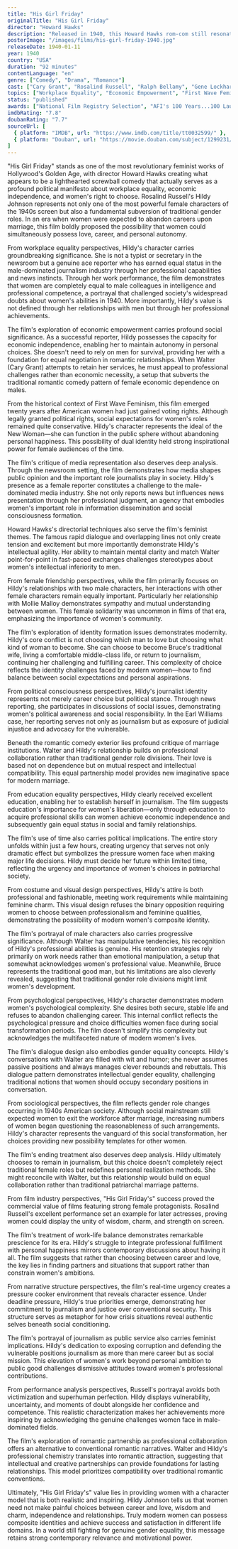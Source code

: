 ```yaml
---
title: "His Girl Friday"
originalTitle: "His Girl Friday"
director: "Howard Hawks"
description: "Released in 1940, this Howard Hawks rom-com still resonates with progressive themes today. It stars Rosalind Russell as Hildy, a star journalist who has her own ideas about what she wants for her life (traditional and non-) and isn't going to let her boss-slash-husband, played by Cary Grant, get in the way."
posterImage: "/images/films/his-girl-friday-1940.jpg"
releaseDate: 1940-01-11
year: 1940
country: "USA"
duration: "92 minutes"
contentLanguage: "en"
genre: ["Comedy", "Drama", "Romance"]
cast: ["Cary Grant", "Rosalind Russell", "Ralph Bellamy", "Gene Lockhart", "Porter Hall", "Ernest Truex"]
topics: ["Workplace Equality", "Economic Empowerment", "First Wave Feminism", "Media Representation Critique", "Female Friendship", "Identity Formation", "Political Consciousness", "Education Equality"]
status: "published"
awards: ["National Film Registry Selection", "AFI's 100 Years...100 Laughs #19", "Criterion Collection Release", "TIME Magazine All-TIME 100 Movies"]
imdbRating: "7.8"
doubanRating: "7.7"
sourceUrl: [
  { platform: "IMDB", url: "https://www.imdb.com/title/tt0032599/" },
  { platform: "Douban", url: "https://movie.douban.com/subject/1299231/" }
]
---
```


"His Girl Friday" stands as one of the most revolutionary feminist works of Hollywood's Golden Age, with director Howard Hawks creating what appears to be a lighthearted screwball comedy that actually serves as a profound political manifesto about workplace equality, economic independence, and women's right to choose. Rosalind Russell's Hildy Johnson represents not only one of the most powerful female characters of the 1940s screen but also a fundamental subversion of traditional gender roles. In an era when women were expected to abandon careers upon marriage, this film boldly proposed the possibility that women could simultaneously possess love, career, and personal autonomy.

From workplace equality perspectives, Hildy's character carries groundbreaking significance. She is not a typist or secretary in the newsroom but a genuine ace reporter who has earned equal status in the male-dominated journalism industry through her professional capabilities and news instincts. Through her work performance, the film demonstrates that women are completely equal to male colleagues in intelligence and professional competence, a portrayal that challenged society's widespread doubts about women's abilities in 1940. More importantly, Hildy's value is not defined through her relationships with men but through her professional achievements.

The film's exploration of economic empowerment carries profound social significance. As a successful reporter, Hildy possesses the capacity for economic independence, enabling her to maintain autonomy in personal choices. She doesn't need to rely on men for survival, providing her with a foundation for equal negotiation in romantic relationships. When Walter (Cary Grant) attempts to retain her services, he must appeal to professional challenges rather than economic necessity, a setup that subverts the traditional romantic comedy pattern of female economic dependence on males.

From the historical context of First Wave Feminism, this film emerged twenty years after American women had just gained voting rights. Although legally granted political rights, social expectations for women's roles remained quite conservative. Hildy's character represents the ideal of the New Woman—she can function in the public sphere without abandoning personal happiness. This possibility of dual identity held strong inspirational power for female audiences of the time.

The film's critique of media representation also deserves deep analysis. Through the newsroom setting, the film demonstrates how media shapes public opinion and the important role journalists play in society. Hildy's presence as a female reporter constitutes a challenge to the male-dominated media industry. She not only reports news but influences news presentation through her professional judgment, an agency that embodies women's important role in information dissemination and social consciousness formation.

Howard Hawks's directorial techniques also serve the film's feminist themes. The famous rapid dialogue and overlapping lines not only create tension and excitement but more importantly demonstrate Hildy's intellectual agility. Her ability to maintain mental clarity and match Walter point-for-point in fast-paced exchanges challenges stereotypes about women's intellectual inferiority to men.

From female friendship perspectives, while the film primarily focuses on Hildy's relationships with two male characters, her interactions with other female characters remain equally important. Particularly her relationship with Mollie Malloy demonstrates sympathy and mutual understanding between women. This female solidarity was uncommon in films of that era, emphasizing the importance of women's community.

The film's exploration of identity formation issues demonstrates modernity. Hildy's core conflict is not choosing which man to love but choosing what kind of woman to become. She can choose to become Bruce's traditional wife, living a comfortable middle-class life, or return to journalism, continuing her challenging and fulfilling career. This complexity of choice reflects the identity challenges faced by modern women—how to find balance between social expectations and personal aspirations.

From political consciousness perspectives, Hildy's journalist identity represents not merely career choice but political stance. Through news reporting, she participates in discussions of social issues, demonstrating women's political awareness and social responsibility. In the Earl Williams case, her reporting serves not only as journalism but as exposure of judicial injustice and advocacy for the vulnerable.

Beneath the romantic comedy exterior lies profound critique of marriage institutions. Walter and Hildy's relationship builds on professional collaboration rather than traditional gender role divisions. Their love is based not on dependence but on mutual respect and intellectual compatibility. This equal partnership model provides new imaginative space for modern marriage.

From education equality perspectives, Hildy clearly received excellent education, enabling her to establish herself in journalism. The film suggests education's importance for women's liberation—only through education to acquire professional skills can women achieve economic independence and subsequently gain equal status in social and family relationships.

The film's use of time also carries political implications. The entire story unfolds within just a few hours, creating urgency that serves not only dramatic effect but symbolizes the pressure women face when making major life decisions. Hildy must decide her future within limited time, reflecting the urgency and importance of women's choices in patriarchal society.

From costume and visual design perspectives, Hildy's attire is both professional and fashionable, meeting work requirements while maintaining feminine charm. This visual design refuses the binary opposition requiring women to choose between professionalism and feminine qualities, demonstrating the possibility of modern women's composite identity.

The film's portrayal of male characters also carries progressive significance. Although Walter has manipulative tendencies, his recognition of Hildy's professional abilities is genuine. His retention strategies rely primarily on work needs rather than emotional manipulation, a setup that somewhat acknowledges women's professional value. Meanwhile, Bruce represents the traditional good man, but his limitations are also cleverly revealed, suggesting that traditional gender role divisions might limit women's development.

From psychological perspectives, Hildy's character demonstrates modern women's psychological complexity. She desires both secure, stable life and refuses to abandon challenging career. This internal conflict reflects the psychological pressure and choice difficulties women face during social transformation periods. The film doesn't simplify this complexity but acknowledges the multifaceted nature of modern women's lives.

The film's dialogue design also embodies gender equality concepts. Hildy's conversations with Walter are filled with wit and humor; she never assumes passive positions and always manages clever rebounds and rebuttals. This dialogue pattern demonstrates intellectual gender equality, challenging traditional notions that women should occupy secondary positions in conversation.

From sociological perspectives, the film reflects gender role changes occurring in 1940s American society. Although social mainstream still expected women to exit the workforce after marriage, increasing numbers of women began questioning the reasonableness of such arrangements. Hildy's character represents the vanguard of this social transformation, her choices providing new possibility templates for other women.

The film's ending treatment also deserves deep analysis. Hildy ultimately chooses to remain in journalism, but this choice doesn't completely reject traditional female roles but redefines personal realization methods. She might reconcile with Walter, but this relationship would build on equal collaboration rather than traditional patriarchal marriage patterns.

From film industry perspectives, "His Girl Friday's" success proved the commercial value of films featuring strong female protagonists. Rosalind Russell's excellent performance set an example for later actresses, proving women could display the unity of wisdom, charm, and strength on screen.

The film's treatment of work-life balance demonstrates remarkable prescience for its era. Hildy's struggle to integrate professional fulfillment with personal happiness mirrors contemporary discussions about having it all. The film suggests that rather than choosing between career and love, the key lies in finding partners and situations that support rather than constrain women's ambitions.

From narrative structure perspectives, the film's real-time urgency creates a pressure cooker environment that reveals character essence. Under deadline pressure, Hildy's true priorities emerge, demonstrating her commitment to journalism and justice over conventional security. This structure serves as metaphor for how crisis situations reveal authentic selves beneath social conditioning.

The film's portrayal of journalism as public service also carries feminist implications. Hildy's dedication to exposing corruption and defending the vulnerable positions journalism as more than mere career but as social mission. This elevation of women's work beyond personal ambition to public good challenges dismissive attitudes toward women's professional contributions.

From performance analysis perspectives, Russell's portrayal avoids both victimization and superhuman perfection. Hildy displays vulnerability, uncertainty, and moments of doubt alongside her confidence and competence. This realistic characterization makes her achievements more inspiring by acknowledging the genuine challenges women face in male-dominated fields.

The film's exploration of romantic partnership as professional collaboration offers an alternative to conventional romantic narratives. Walter and Hildy's professional chemistry translates into romantic attraction, suggesting that intellectual and creative partnerships can provide foundations for lasting relationships. This model prioritizes compatibility over traditional romantic conventions.

Ultimately, "His Girl Friday's" value lies in providing women with a character model that is both realistic and inspiring. Hildy Johnson tells us that women need not make painful choices between career and love, wisdom and charm, independence and relationships. Truly modern women can possess composite identities and achieve success and satisfaction in different life domains. In a world still fighting for genuine gender equality, this message retains strong contemporary relevance and motivational power.